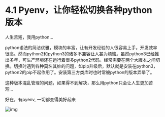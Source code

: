 # 4.1 Pyenv，让你轻松切换各种python版本

人生苦短，我用python...

python语法的简洁优雅，模块的丰富，让有开发经验的人很容易上手，开发效率很高。然而python2和python3的诸多不兼容让人甚为烦恼。虽然python3已经推出多年，可生产环境还在运行着很多python2代码。经常需要在两个大版本之间切换。切换时遇到各种莫名其妙的问题，如pip升级后，默认就是安装在python3，python2的pip不起作用了。安装第三方类库时也时常被python的版本弄晕了。

这种版本混乱管理的问题，如果得不到解决，那么用python只会让人生更加苦短...

好在，有pyenv, 一切都变得美好起来

![img](https://tva1.sinaimg.cn/large/006y8mN6gy1g79ktwytzhj31900m4dju.jpg)

